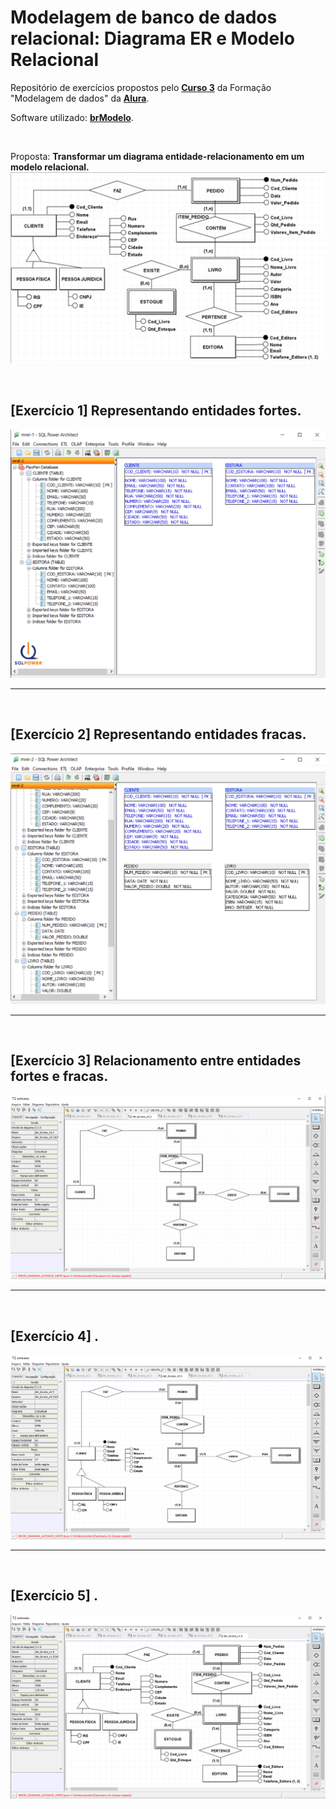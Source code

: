 # Modelagem de banco de dados relacional: Diagrama ER e Modelo Relacional
Repositório de exercícios propostos pelo **[Curso 3](https://cursos.alura.com.br/course/modelagem-banco-relacional-entidade-relacionamento-modelo-relacional)** da Formação "Modelagem de dados" da **[Alura](https://www.alura.com.br/)**.

Software utilizado: **[brModelo](http://www.sis4.com/brModelo/download.html)**.

<br>

Proposta: **Transformar um diagrama entidade-relacionamento em um modelo relacional.**
<img src="https://github.com/LeonarDev/Autoplay/blob/main/back-end/modelagem_db/2.DER_para_Rel/curso3/imagens/DER_Livraria.png?raw=true">


<br>

## [Exercício 1] Representando entidades fortes.

<img src="https://github.com/LeonarDev/Autoplay/blob/main/back-end/modelagem_db/2.DER_para_Rel/curso3/imagens/exercicio1.png?raw=true">

<hr>
<br>

## [Exercício 2] Representando entidades fracas.

<img src="https://github.com/LeonarDev/Autoplay/blob/main/back-end/modelagem_db/2.DER_para_Rel/curso3/imagens/exercicio2.png?raw=true">

<hr>
<br>

## [Exercício 3] Relacionamento entre entidades fortes e fracas.

<img src="https://github.com/LeonarDev/Autoplay/blob/main/back-end/modelagem_db/1.DER_e_MRel/curso1/imagens/exercicio3.png?raw=true">

<hr>
<br>

## [Exercício 4] .

<img src="https://github.com/LeonarDev/Autoplay/blob/main/back-end/modelagem_db/1.DER_e_MRel/curso1/imagens/exercicio4.png?raw=true">

<hr>
<br>

## [Exercício 5] .

<img src="https://github.com/LeonarDev/Autoplay/blob/main/back-end/modelagem_db/1.DER_e_MRel/curso1/imagens/exercicioFinal.png?raw=true">
